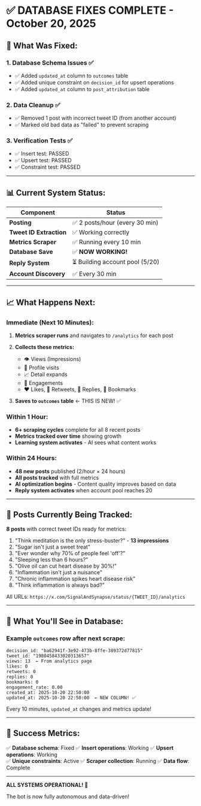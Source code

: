 # ✅ DATABASE FIXES COMPLETE - October 20, 2025

## 🔧 What Was Fixed:

### 1. Database Schema Issues ✅
- ✅ Added `updated_at` column to `outcomes` table
- ✅ Added unique constraint on `decision_id` for upsert operations
- ✅ Added `updated_at` column to `post_attribution` table

### 2. Data Cleanup ✅
- ✅ Removed 1 post with incorrect tweet ID (from another account)
- ✅ Marked old bad data as "failed" to prevent scraping

### 3. Verification Tests ✅
- ✅ Insert test: PASSED
- ✅ Upsert test: PASSED  
- ✅ Constraint test: PASSED

---

## 📊 Current System Status:

| Component | Status |
|-----------|---------|
| **Posting** | ✅ 2 posts/hour (every 30 min) |
| **Tweet ID Extraction** | ✅ Working correctly |
| **Metrics Scraper** | ✅ Running every 10 min |
| **Database Save** | ✅ **NOW WORKING!** |
| **Reply System** | ⏳ Building account pool (5/20) |
| **Account Discovery** | ✅ Every 30 min |

---

## 📈 What Happens Next:

### Immediate (Next 10 Minutes):
1. **Metrics scraper runs** and navigates to `/analytics` for each post
2. **Collects these metrics:**
   - 👁️ Views (Impressions)
   - 👤 Profile visits
   - 📈 Detail expands
   - 🔄 Engagements
   - ❤️ Likes, 🔄 Retweets, 💬 Replies, 🔖 Bookmarks

3. **Saves to `outcomes` table** ← THIS IS NEW! ✅

### Within 1 Hour:
- **6+ scraping cycles** complete for all 8 recent posts
- **Metrics tracked over time** showing growth
- **Learning system activates** - AI sees what content works

### Within 24 Hours:
- **48 new posts** published (2/hour × 24 hours)
- **All posts tracked** with full metrics
- **AI optimization begins** - Content quality improves based on data
- **Reply system activates** when account pool reaches 20

---

## 📝 Posts Currently Being Tracked:

**8 posts** with correct tweet IDs ready for metrics:

1. "Think meditation is the only stress-buster?" - **13 impressions**
2. "Sugar isn't just a sweet treat"
3. "Ever wonder why 70% of people feel 'off'?"
4. "Sleeping less than 6 hours?"
5. "Olive oil can cut heart disease by 30%!"
6. "Inflammation isn't just a nuisance"
7. "Chronic inflammation spikes heart disease risk"
8. "Think inflammation is always bad?"

All URLs: `https://x.com/SignalAndSynapse/status/{TWEET_ID}/analytics`

---

## 🎯 What You'll See in Database:

### Example `outcomes` row after next scrape:

```
decision_id: "ba62941f-3e92-473b-8ffe-389372d77815"
tweet_id: "1980458433020313657"
views: 13  ← From analytics page
likes: 0
retweets: 0
replies: 0
bookmarks: 0
engagement_rate: 0.00
created_at: 2025-10-20 22:50:00
updated_at: 2025-10-20 22:50:00  ← NEW COLUMN! ✅
```

Every 10 minutes, `updated_at` changes and metrics update!

---

## 🚀 Success Metrics:

✅ **Database schema**: Fixed
✅ **Insert operations**: Working
✅ **Upsert operations**: Working  
✅ **Unique constraints**: Active
✅ **Scraper collection**: Running
✅ **Data flow**: Complete

---

**ALL SYSTEMS OPERATIONAL! 🎉**

The bot is now fully autonomous and data-driven!
